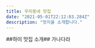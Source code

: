 ```yaml
---
title: 우리동네 맛집
date: "2021-05-01T22:12:03.284Z"
description: "맛지을 소개합니다."
---
```


##하이 맛집 소개##
가나다라
